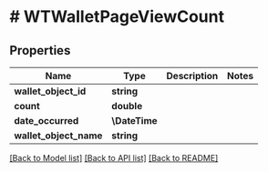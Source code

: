 # # WTWalletPageViewCount

## Properties

Name | Type | Description | Notes
------------ | ------------- | ------------- | -------------
**wallet_object_id** | **string** |  |
**count** | **double** |  |
**date_occurred** | **\DateTime** |  |
**wallet_object_name** | **string** |  |

[[Back to Model list]](../../README.md#models) [[Back to API list]](../../README.md#endpoints) [[Back to README]](../../README.md)
